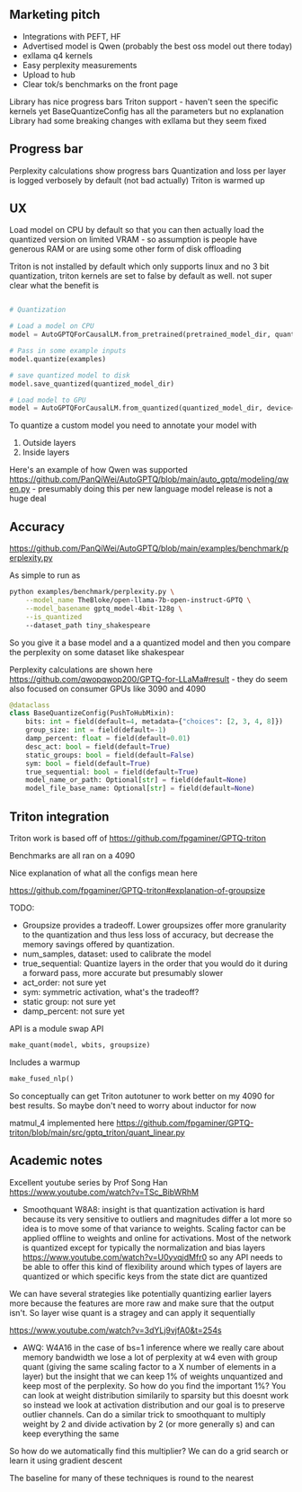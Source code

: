 ## Marketing pitch

* Integrations with PEFT, HF
* Advertised model is Qwen (probably the best oss model out there today)
* exllama q4 kernels
* Easy perplexity measurements
* Upload to hub
* Clear tok/s benchmarks on the front page

Library has nice progress bars
Triton support - haven't seen the specific kernels yet
BaseQuantizeConfig has all the parameters but no explanation
Library had some breaking changes with exllama but they seem fixed

## Progress bar

Perplexity calculations show progress bars
Quantization and loss per layer is logged verbosely by default (not bad actually)
Triton is warmed up

## UX

Load model on CPU by default so that you can then actually load the quantized version on limited VRAM - so assumption is people have generous RAM or are using some other form of disk offloading

Triton is not installed by default which only supports linux and no 3 bit quantization, triton kernels are set to false by default as well. not super clear what the benefit is


```python

# Quantization

# Load a model on CPU
model = AutoGPTQForCausalLM.from_pretrained(pretrained_model_dir, quantize_config)

# Pass in some example inputs
model.quantize(examples)

# save quantized model to disk
model.save_quantized(quantized_model_dir)

# Load model to GPU
model = AutoGPTQForCausalLM.from_quantized(quantized_model_dir, device="cuda:0")
```

To quantize a custom model you need to annotate your model with

1. Outside layers
2. Inside layers

Here's an example of how Qwen was supported https://github.com/PanQiWei/AutoGPTQ/blob/main/auto_gptq/modeling/qwen.py - presumably doing this per new language model release is not a huge deal

## Accuracy

https://github.com/PanQiWei/AutoGPTQ/blob/main/examples/benchmark/perplexity.py

As simple to run as

```bash
python examples/benchmark/perplexity.py \
    --model_name TheBloke/open-llama-7b-open-instruct-GPTQ \
    --model_basename gptq_model-4bit-128g \
    --is_quantized
    --dataset_path tiny_shakespeare
```

So you give it a base model and a a quantized model and then you compare the perplexity on some dataset like shakespear


Perplexity calculations are shown here https://github.com/qwopqwop200/GPTQ-for-LLaMa#result - they do seem also focused on consumer GPUs like 3090 and 4090

```python
@dataclass
class BaseQuantizeConfig(PushToHubMixin):
    bits: int = field(default=4, metadata={"choices": [2, 3, 4, 8]})
    group_size: int = field(default=-1)
    damp_percent: float = field(default=0.01)
    desc_act: bool = field(default=True)
    static_groups: bool = field(default=False)
    sym: bool = field(default=True)
    true_sequential: bool = field(default=True)
    model_name_or_path: Optional[str] = field(default=None)
    model_file_base_name: Optional[str] = field(default=None)
```




## Triton integration

Triton work is based off of https://github.com/fpgaminer/GPTQ-triton

Benchmarks are all ran on a 4090

Nice explanation of what all the configs mean here 

https://github.com/fpgaminer/GPTQ-triton#explanation-of-groupsize


TODO: 
* Groupsize provides a tradeoff. Lower groupsizes offer more granularity to the quantization and thus less loss of accuracy, but decrease the memory savings offered by quantization.
* num_samples, dataset: used to calibrate the model
* true_sequential: Quantize layers in the order that you would do it during a forward pass, more accurate but presumably slower
* act_order: not sure yet
* sym: symmetric activation, what's the tradeoff?
* static group: not sure yet
* damp_percent: not sure yet


API is a module swap API

```python
make_quant(model, wbits, groupsize)
```

Includes a warmup


```python
make_fused_nlp()
```


So conceptually can get Triton autotuner to work better on my 4090 for best results. So maybe don't need to worry about inductor for now

matmul_4 implemented here https://github.com/fpgaminer/GPTQ-triton/blob/main/src/gptq_triton/quant_linear.py


## Academic notes

Excellent youtube series by Prof Song Han https://www.youtube.com/watch?v=TSc_BibWRhM

* Smoothquant W8A8: insight is that quantization activation is hard because its very sensitive to outliers and magnitudes differ a lot more so idea is to move some of that variance to weights. Scaling factor can be applied offline to weights and online for activations. Most of the network is quantized except for typically the normalization and bias layers https://www.youtube.com/watch?v=U0yvqjdMfr0 so any API needs to be able to offer this kind of flexibility around which types of layers are quantized or which specific keys from the state dict are quantized

We can have several strategies like potentially quantizing earlier layers more because the features are more raw and make sure that the output isn't. So layer wise quant is a stragey and can apply it sequentially


https://www.youtube.com/watch?v=3dYLj9vjfA0&t=254s

* AWQ: W4A16 in the case of bs=1 inference where we really care about memory bandwidth we lose a lot of perplexity at w4 even with group quant (giving the same scaling factor to a X number of elements in a layer) but the insight that we can keep 1% of weights unquantized and keep most of the perplexity. So how do you find the important 1%? You can look at weight distribution similarily to sparsity but this doesnt work so instead we look at activation distribution and our goal is to preserve outlier channels. Can do a similar trick to smoothquant to multiply weight by 2 and divide activation by 2 (or more generally s) and can keep everything the same

So how do we automatically find this multiplier? We can do a grid search or learn it using gradient descent

The baseline for many of these techniques is round to the nearest



